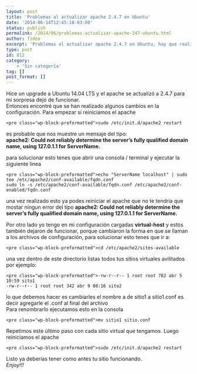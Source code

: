 ```yaml
---
layout: post
title: 'Problemas al actualizar apache 2.4.7 en Ubuntu'
date: '2014-06-14T12:45:18-03:00'
status: publish
permalink: /2014/06/problemas-actualizar-apache-247-ubuntu.html
author: fideo
excerpt: 'Problemas al actualizar apache 2.4.7 en Ubuntu, hay que realizar pequeños cambios para que todo empiece a funcionar como antes'
type: post
id: 812
category:
    - 'Sin categoría'
tag: []
post_format: []
---
```

Hice un upgrade a Ubuntu 14.04 LTS y el apache se actualizó a 2.4.7 para mi sorpresa dejó de funcionar.  
Entonces encontré que se han realizado algunos cambios en la configuración. Para empezar si reiniciamos el apache

```
<pre class="wp-block-preformatted">sudo /etc/init.d/apache2 restart
```

es probable que nos muestre un mensaje del tipo:  
**apache2: Could not reliably determine the server’s fully qualified domain name, using 127.0.1.1 for ServerName.**

para solucionar esto tenes que abrir una consola / terminal y ejecutar la siguiente linea

```
<pre class="wp-block-preformatted">echo "ServerName localhost" | sudo tee /etc/apache2/conf-available/fqdn.conf
sudo ln -s /etc/apache2/conf-available/fqdn.conf /etc/apache2/conf-enabled/fqdn.conf
```

una vez realizado esto ya podes reiniciar el apache que no te tendría que mostar ningun error del tipo **apache2: Could not reliably determine the server’s fully qualified domain name, using 127.0.1.1 for ServerName.**

Por otro lado yo tengo en mi configuración cargadas **virtual-host** y estós también dejaron de funcionar, porque cambiaron la forma en que se llaman a los archivos de configuración, para solucionar esto tenes que ir a:

```
<pre class="wp-block-preformatted">cd /etc/apache2/sites-available
```

una vez dentro de este directorio listas todos tus sitios virtuales avilitados por ejemplo:

```
<pre class="wp-block-preformatted">-rw-r--r-- 1 root root 782 abr 5 10:59 sito1
-rw-r--r-- 1 root root 342 abr 9 08:16 sito2
```

lo que debemos hacer es cambiarles el nombre a de sitio1 a sitio1.conf es decir agregarle el .conf al final del archivo  
Para renombrarlo ejecutamos esto en la consola

```
<pre class="wp-block-preformatted">mv sitio1 sitio.conf
```

Repetimos este último paso con cada sitio virtual que tengamos. Luego reiniciamos el apache

```
<pre class="wp-block-preformatted">sudo /etc/init.d/apache2 restart
```

Listo ya deberías tener como antes tu sitio funcionando.  
*Enjoy!!!*
